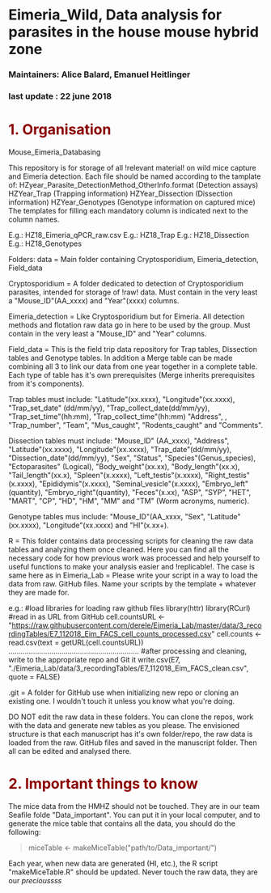 # Eimeria_Wild, Data analysis for parasites in the house mouse hybrid zone  

###  Maintainers: Alice Balard, Emanuel Heitlinger
### last update : 22 june 2018

# <span style="color:darkred">1. Organisation<span>
Mouse_Eimeria_Databasing

This repository is for storage of all !relevant material! on wild mice capture and Eimeria detection. Each file should be named according to the tamplate of:
HZyear_Parasite_DetectionMethod_OtherInfo.format (Detection assays)
HZYear_Trap (Trapping information)
HZYear_Dissection (Dissection information)
HZYear_Genotypes (Genotype information on captured mice)
The templates for filling each mandatory column is indicated next to the column names.

E.g.: HZ18_Eimeria_qPCR_raw.csv
E.g.: HZ18_Trap
E.g.: HZ18_Dissection
E.g.: HZ18_Genotypes

Folders:
data = Main folder containing Cryptosporidium, Eimeria_detection, Field_data
	
Cryptosporidium =  A folder dedicated to detection of Cryptosporidium parasites, intended for storage of !raw! data. Must contain in the very least a "Mouse_ID"(AA_xxxx) and "Year"(xxxx) columns.

Eimeria_detection = Like Cryptosporidium but for Eimeria. All detection methods and flotation raw data go in here to be used by the group. Must contain in the very least a "Mouse_ID" and "Year" columns.

Field_data = This is the field trip data repository for Trap tables, Dissection tables and Genotype tables. In addition a Merge table can be made combining all 3 to link our data from one year together 		in a complete table. Each type of table has it's own prerequisites (Merge inherits prerequisites from it's components). 
	
Trap tables must include: "Latitude"(xx.xxxx), "Longitude"(xx.xxxx), "Trap_set_date" (dd/mm/yy), "Trap_collect_date(dd/mm/yy), "Trap_set_time"(hh:mm), "Trap_collect_time"(hh:mm) "Address", , 		"Trap_number", "Team", "Mus_caught", "Rodents_caught" and "Comments".
	
Dissection tables must include: "Mouse_ID" (AA_xxxx), "Address", "Latitude"(xx.xxxx), "Longitude"(xx.xxxx), "Trap_date"(dd/mm/yy), "Dissection_date"(dd/mm/yy), "Sex", "Status", "Species"(Genus_species), 		"Ectoparasites" (Logical), "Body_weight"(xx.xx), "Body_length"(xx.x), "Tail_length"(xx.x), "Spleen"(x.xxxx), "Left_testis"(x.xxxx), "Right_testis"(x.xxxx), "Epididymis"(x.xxxx), 	  	 		"Seminal_vesicle"(x.xxxx), "Embryo_left"(quantity), "Embryo_right"(quantity), "Feces"(x.xx), "ASP", "SYP", "HET", "MART", "CP", "HD", "HM", "MM" and "TM" (Worm acronyms, numeric).
	
Genotype tables mus include: "Mouse_ID"(AA_xxxx, "Sex", "Latitude"(xx.xxxx), "Longitude"(xx.xxxx) and "HI"(x.xx+).


R = This folder contains data processing scripts for cleaning the raw data tables and analyzing them once cleaned. Here you can find all the necessary code for how previous work was processed and help yourself to useful functions to make your analysis easier and !replicable!. The case is same here as in Eimeria_Lab = Please write your script in a way to load the data from raw. GitHub files. Name your scripts by the template + whatever they are made for.

e.g.: 
	#load libraries for loading raw github files
	library(httr)
	library(RCurl)
	#read in as URL from GitHub
	cell.countsURL <- "https://raw.githubusercontent.com/derele/Eimeria_Lab/master/data/3_recordingTables/E7_112018_Eim_FACS_cell_counts_processed.csv"
	cell.counts <- read.csv(text = getURL(cell.countsURL)) 
	................................................................
	#after processing and cleaning, write to the appropriate repo and Git it
	write.csv(E7, "./Eimeria_Lab/data/3_recordingTables/E7_112018_Eim_FACS_clean.csv", quote = FALSE)

.git = A folder for GitHub use when initializing new repo or cloning an existing one. I wouldn't touch it unless you know what you're doing.

DO NOT edit the raw data in these folders. You can clone the repos, work with the data and generate new tables as you please. The envisioned structure is that each manuscript has it's own folder/repo, the raw data is loaded from the raw. GitHub files and saved in the manuscript folder. Then all can be edited and analysed there.
# <span style="color:darkred">2. Important things to know<span>

The mice data from the HMHZ should not be touched. They are in our team Seafile folde "Data_important". You can put it in your local computer, and to generate the mice table that contains all the data, you should do the following:

> miceTable <- makeMiceTable("path/to/Data_important/")

Each year, when new data are generated (HI, etc.), the R script "makeMiceTable.R" should be updated. Never touch the raw data, they are our *precioussss*
